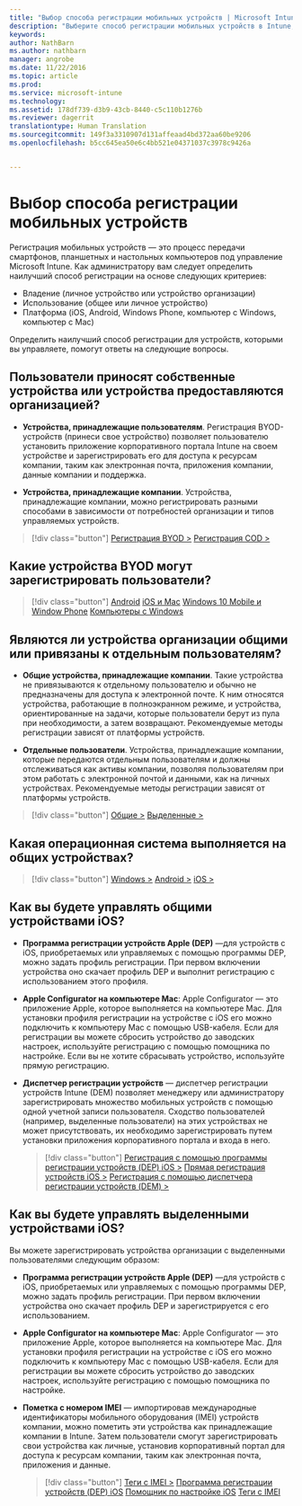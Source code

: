 ```yaml
---
title: "Выбор способа регистрации мобильных устройств | Microsoft Intune"
description: "Выберите способ регистрации мобильных устройств в Intune, ответив на несколько простых вопросов."
keywords: 
author: NathBarn
ms.author: nathbarn
manager: angrobe
ms.date: 11/22/2016
ms.topic: article
ms.prod: 
ms.service: microsoft-intune
ms.technology: 
ms.assetid: 178df739-d3b9-43cb-8440-c5c110b1276b
ms.reviewer: dagerrit
translationtype: Human Translation
ms.sourcegitcommit: 149f3a3310907d131affeaad4bd372aa60be9206
ms.openlocfilehash: b5cc645ea50e6c4bb521e04371037c3978c9426a


---
```


# <a name="choose-how-to-enroll-mobile-devices"></a>Выбор способа регистрации мобильных устройств

Регистрация мобильных устройств — это процесс передачи смартфонов, планшетных и настольных компьютеров под управление Microsoft Intune. Как администратору вам следует определить наилучший способ регистрации на основе следующих критериев:

 -  Владение (личное устройство или устройство организации)
 -  Использование (общее или личное устройство)
 -  Платформа (iOS, Android, Windows Phone, компьютер с Windows, компьютер с Mac)

Определить наилучший способ регистрации для устройств, которыми вы управляете, помогут ответы на следующие вопросы.

## <a name="do-employees-bring-their-own-devices-or-are-devices-provided-by-your-organization"></a>**Пользователи приносят собственные устройства или устройства предоставляются организацией?**

  - **Устройства, принадлежащие пользователям**. Регистрация BYOD-устройств (принеси свое устройство) позволяет пользователю установить приложение корпоративного портала Intune на своем устройстве и зарегистрировать его для доступа к ресурсам компании, таким как электронная почта, приложения компании, данные компании и поддержка.  

  - **Устройства, принадлежащие компании**. Устройства, принадлежащие компании, можно регистрировать разными способами в зависимости от потребностей организации и типов управляемых устройств.

> [!div class="button"]
[Регистрация BYOD >](#what-byod-devices-can-your-users-enroll) [Регистрация COD >](#are-your-company-owned-devices-shared-or-do-they-have-dedicated-users)

## <a name="what-byod-devices-can-your-users-enroll"></a>**Какие устройства BYOD могут зарегистрировать пользователи?**

> [!div class="button"]
[Android](/intune/deploy-use/set-up-android-management-with-microsoft-intune) [iOS и Mac](/intune/deploy-use/set-up-ios-and-mac-management-with-microsoft-intune) [Windows 10 Mobile и Window Phone](/intune/deploy-use/set-up-windows-phone-management-with-microsoft-intune) [Компьютеры с Windows](/intune/deploy-use/set-up-windows-device-management-with-microsoft-intune)

## <a name="are-your-company-owned-devices-shared-or-do-they-have-dedicated-users"></a>**Являются ли устройства организации общими или привязаны к отдельным пользователям?**

- **Общие устройства, принадлежащие компании**. Такие устройства не привязываются к отдельному пользователю и обычно не предназначены для доступа к электронной почте. К ним относятся устройства, работающие в полноэкранном режиме, и устройства, ориентированные на задачи, которые пользователи берут из пула при необходимости, а затем возвращают. Рекомендуемые методы регистрации зависят от платформы устройств.

- **Отдельные пользователи**. Устройства, принадлежащие компании, которые передаются отдельным пользователям и должны отслеживаться как активы компании, позволяя пользователям при этом работать с электронной почтой и данными, как на личных устройствах. Рекомендуемые методы регистрации зависят от платформы устройств.

> [!div class="button"]
[Общие >](#what-operating-system-are-your-shared-devices-running) [Выделенные >](#how-will-you-manage-dedicated-ios-devices)


## <a name="what-operating-system-are-your-shared-devices-running"></a>**Какая операционная система выполняется на общих устройствах?**

> [!div class="button"]
[Windows >](/intune/deploy-use/enroll-corporate-owned-devices-with-the-device-enrollment-manager-in-microsoft-intune) [Android >](/intune/deploy-use/enroll-corporate-owned-devices-with-the-device-enrollment-manager-in-microsoft-intune) [iOS >](#how-will-you-manage-shared-ios-devices)

## <a name="how-will-you-manage-shared-ios-devices"></a>**Как вы будете управлять общими устройствами iOS?**

- **Программа регистрации устройств Apple (DEP)** —для устройств с iOS, приобретаемых или управляемых с помощью программы DEP, можно задать профиль регистрации. При первом включении устройства оно скачает профиль DEP и выполнит регистрацию с использованием этого профиля.

- **Apple Configurator на компьютере Mac**: Apple Configurator — это приложение Apple, которое выполняется на компьютере Mac. Для установки профиля регистрации на устройстве с iOS его можно подключить к компьютеру Mac с помощью USB-кабеля. Если для регистрации вы можете сбросить устройство до заводских настроек, используйте регистрацию с помощью помощника по настройке. Если вы не хотите сбрасывать устройство, используйте прямую регистрацию.

- **Диспетчер регистрации устройств** — диспетчер регистрации устройств Intune (DEM) позволяет менеджеру или администратору зарегистрировать множество мобильных устройств с помощью одной учетной записи пользователя. Сходство пользователей (например, выделенные пользователи) на этих устройствах не может присутствовать, их необходимо зарегистрировать путем установки приложения корпоративного портала и входа в него.

  > [!div class="button"]
  [Регистрация с помощью программы регистрации устройств (DEP) iOS >](/intune/deploy-use/ios-device-enrollment-program-in-microsoft-intune) [Прямая регистрация устройств iOS >](/intune/deploy-use/ios-direct-enrollment-in-microsoft-intune) [Регистрация с помощью диспетчера регистрации устройств (DEM) >](/intune/deploy-use/enroll-corporate-owned-devices-with-the-device-enrollment-manager-in-microsoft-intune)

## <a name="how-will-you-manage-dedicated-ios-devices"></a>**Как вы будете управлять выделенными устройствами iOS?**

Вы можете зарегистрировать устройства организации с выделенными пользователями следующим образом:

- **Программа регистрации устройств Apple (DEP)** —для устройств с iOS, приобретаемых или управляемых с помощью программы DEP, можно задать профиль регистрации. При первом включении устройства оно скачает профиль DEP и зарегистрируется с его использованием.

- **Apple Configurator на компьютере Mac**: Apple Configurator — это приложение Apple, которое выполняется на компьютере Mac. Для установки профиля регистрации на устройстве с iOS его можно подключить к компьютеру Mac с помощью USB-кабеля. Если для регистрации вы можете сбросить устройство до заводских настроек, используйте регистрацию с помощью помощника по настройке.

- **Пометка с номером IMEI** — импортировав международные идентификаторы мобильного оборудования (IMEI) устройств компании, можно пометить эти устройства как принадлежащие компании в Intune. Затем пользователи смогут зарегистрировать свои устройства как личные, установив корпоративный портал для доступа к ресурсам компании, таким как электронная почта, приложения и данные.

  > [!div class="button"]
  [Теги с IMEI >](/intune/deploy-use/specify-corporate-owned-devices-with-international-mobile-equipment-identity-imei-numbers) [Программа регистрации устройств (DEP) iOS](/intune/deploy-use/ios-device-enrollment-program-in-microsoft-intune) [Помощник по настройке iOS](/intune/deploy-use/ios-setup-assistant-enrollment-in-microsoft-intune) [Теги с IMEI](/intune/deploy-use/specify-corporate-owned-devices-with-international-mobile-equipment-identity-imei-numbers)



<!--HONumber=Nov16_HO4-->


